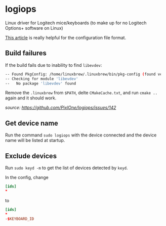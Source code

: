 # logiops

Linux driver for Logitech mice/keyboards (to make up for no Logitech Options+ software on Linux)

[This article](https://danishshakeel.me/configure-logitech-mx-master-3-on-linux-logiops/) is really helpful for the
configuration file format.

## Build failures

If the build fails due to inability to find `libevdev`:

```bash
-- Found PkgConfig: /home/linuxbrew/.linuxbrew/bin/pkg-config (found version "0.29.2") 
-- Checking for module 'libevdev'
--   No package 'libevdev' found
```

Remove the `.linuxbrew` from `$PATH`, delte `CMakeCache.txt`, and run `cmake ..` again and it should work.

_source: <https://github.com/PixlOne/logiops/issues/142>_

## Get device name

Run the command `sudo logiops` with the device connected and the device name will be listed at startup.

## Exclude devices

Run `sudo keyd -m` to get the list of devices detected by `keyd`.

In the config, change

```conf
[ids]
*
```

to

```conf
[ids]
*
-$KEYBOARD_ID
```
